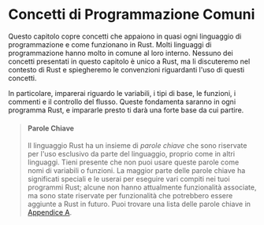 # Concetti di Programmazione Comuni

Questo capitolo copre concetti che appaiono in quasi ogni linguaggio di programmazione
e come funzionano in Rust. Molti linguaggi di programmazione hanno molto in comune al
loro interno. Nessuno dei concetti presentati in questo capitolo è unico a Rust,
ma li discuteremo nel contesto di Rust e spiegheremo le convenzioni
riguardanti l'uso di questi concetti.

In particolare, imparerai riguardo le variabili, i tipi di base, le funzioni, i commenti
e il controllo del flusso. Queste fondamenta saranno in ogni programma Rust, e impararle
presto ti darà una forte base da cui partire.

> #### Parole Chiave
>
> Il linguaggio Rust ha un insieme di *parole chiave* che sono riservate per l'uso
> esclusivo da parte del linguaggio, proprio come in altri linguaggi. Tieni presente
> che non puoi usare queste parole come nomi di variabili o funzioni. La maggior parte
> delle parole chiave ha significati speciali e le userai per eseguire vari compiti
> nei tuoi programmi Rust; alcune non hanno attualmente funzionalità associate, ma
> sono state riservate per funzionalità che potrebbero essere aggiunte a Rust in futuro.
> Puoi trovare una lista delle parole chiave in [Appendice A][appendix_a]<!-- ignore -->.

[appendix_a]: appendix-01-keywords.md
